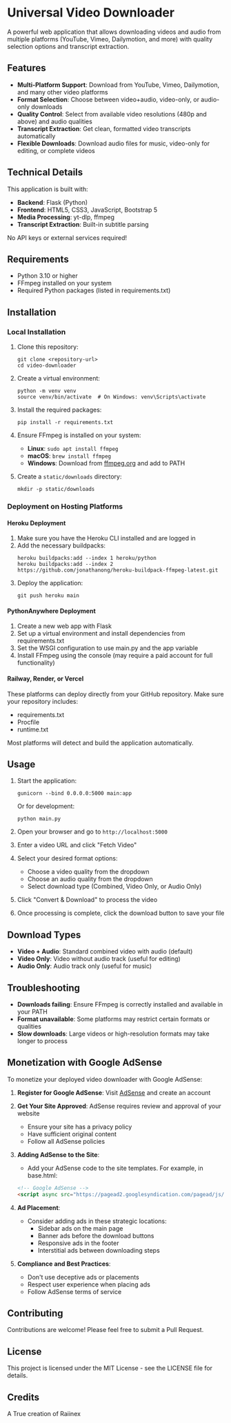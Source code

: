 # Universal Video Downloader

A powerful web application that allows downloading videos and audio from multiple platforms (YouTube, Vimeo, Dailymotion, and more) with quality selection options and transcript extraction.

## Features

- **Multi-Platform Support**: Download from YouTube, Vimeo, Dailymotion, and many other video platforms
- **Format Selection**: Choose between video+audio, video-only, or audio-only downloads
- **Quality Control**: Select from available video resolutions (480p and above) and audio qualities
- **Transcript Extraction**: Get clean, formatted video transcripts automatically
- **Flexible Downloads**: Download audio files for music, video-only for editing, or complete videos

## Technical Details

This application is built with:

- **Backend**: Flask (Python)
- **Frontend**: HTML5, CSS3, JavaScript, Bootstrap 5
- **Media Processing**: yt-dlp, ffmpeg
- **Transcript Extraction**: Built-in subtitle parsing

No API keys or external services required!

## Requirements

- Python 3.10 or higher
- FFmpeg installed on your system
- Required Python packages (listed in requirements.txt)

## Installation

### Local Installation

1. Clone this repository:
   ```
   git clone <repository-url>
   cd video-downloader
   ```

2. Create a virtual environment:
   ```
   python -m venv venv
   source venv/bin/activate  # On Windows: venv\Scripts\activate
   ```

3. Install the required packages:
   ```
   pip install -r requirements.txt
   ```

4. Ensure FFmpeg is installed on your system:
   - **Linux**: `sudo apt install ffmpeg`
   - **macOS**: `brew install ffmpeg`
   - **Windows**: Download from [ffmpeg.org](https://ffmpeg.org/download.html) and add to PATH

5. Create a `static/downloads` directory:
   ```
   mkdir -p static/downloads
   ```

### Deployment on Hosting Platforms

#### Heroku Deployment

1. Make sure you have the Heroku CLI installed and are logged in
2. Add the necessary buildpacks:
   ```
   heroku buildpacks:add --index 1 heroku/python
   heroku buildpacks:add --index 2 https://github.com/jonathanong/heroku-buildpack-ffmpeg-latest.git
   ```
3. Deploy the application:
   ```
   git push heroku main
   ```

#### PythonAnywhere Deployment

1. Create a new web app with Flask
2. Set up a virtual environment and install dependencies from requirements.txt
3. Set the WSGI configuration to use main.py and the app variable
4. Install FFmpeg using the console (may require a paid account for full functionality)

#### Railway, Render, or Vercel

These platforms can deploy directly from your GitHub repository. Make sure your repository includes:
- requirements.txt
- Procfile
- runtime.txt

Most platforms will detect and build the application automatically.

## Usage

1. Start the application:
   ```
   gunicorn --bind 0.0.0.0:5000 main:app
   ```
   Or for development:
   ```
   python main.py
   ```

2. Open your browser and go to `http://localhost:5000`

3. Enter a video URL and click "Fetch Video"

4. Select your desired format options:
   - Choose a video quality from the dropdown
   - Choose an audio quality from the dropdown
   - Select download type (Combined, Video Only, or Audio Only)

5. Click "Convert & Download" to process the video

6. Once processing is complete, click the download button to save your file

## Download Types

- **Video + Audio**: Standard combined video with audio (default)
- **Video Only**: Video without audio track (useful for editing)
- **Audio Only**: Audio track only (useful for music)

## Troubleshooting

- **Downloads failing**: Ensure FFmpeg is correctly installed and available in your PATH
- **Format unavailable**: Some platforms may restrict certain formats or qualities
- **Slow downloads**: Large videos or high-resolution formats may take longer to process

## Monetization with Google AdSense

To monetize your deployed video downloader with Google AdSense:

1. **Register for Google AdSense**: Visit [AdSense](https://www.google.com/adsense) and create an account
   
2. **Get Your Site Approved**: AdSense requires review and approval of your website
   - Ensure your site has a privacy policy
   - Have sufficient original content
   - Follow all AdSense policies

3. **Adding AdSense to the Site**:
   - Add your AdSense code to the site templates. For example, in base.html:
   ```html
   <!-- Google AdSense -->
   <script async src="https://pagead2.googlesyndication.com/pagead/js/adsbygoogle.js?client=ca-pub-YOURID" crossorigin="anonymous"></script>
   ```
   
4. **Ad Placement**:
   - Consider adding ads in these strategic locations:
     - Sidebar ads on the main page
     - Banner ads before the download buttons
     - Responsive ads in the footer
     - Interstitial ads between downloading steps

5. **Compliance and Best Practices**:
   - Don't use deceptive ads or placements
   - Respect user experience when placing ads
   - Follow AdSense terms of service

## Contributing

Contributions are welcome! Please feel free to submit a Pull Request.

## License

This project is licensed under the MIT License - see the LICENSE file for details.

## Credits

A True creation of Raiinex